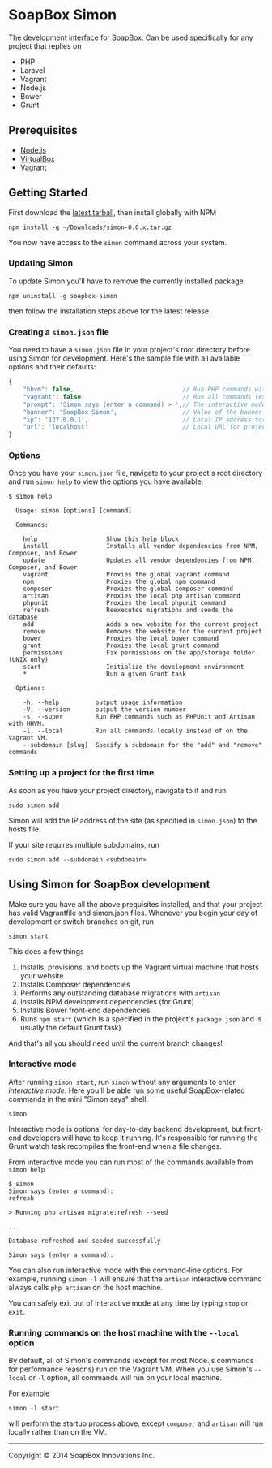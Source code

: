 SoapBox Simon
=====

The development interface for SoapBox. Can be used specifically for any project that replies on

* PHP
* Laravel
* Vagrant
* Node.js
* Bower
* Grunt

## Prerequisites

* [Node.js](http://nodejs.org/download/)
* [VirtualBox](https://www.virtualbox.org/wiki/Downloads)
* [Vagrant](http://www.vagrantup.com/downloads.html)

## Getting Started

First download the [latest tarball](https://github.com/nfrasser/simon/releases/latest), then install globally with NPM

```
npm install -g ~/Downloads/simon-0.0.x.tar.gz
```

You now have access to the `simon` command across your system.

### Updating Simon

To update Simon you'll have to remove the currently installed package
```
npm uninstall -g soapbox-simon
```

then follow the installation steps above for the latest release.


### Creating a `simon.json` file

You need to have a `simon.json` file in your project's root directory before using Simon for development. Here's the sample file with all available options and their defaults:

```js
{
	"hhvm": false,								// Run PHP commands with HHVM instead
	"vagrant": false,							// Run all commands (except Node) on the VM
	"prompt": 'Simon says (enter a command) > ',// The interactive mode prompt
	"banner": 'SoapBox Simon',					// Value of the banner (set by the CLI)
	"ip": '127.0.0.1',							// Local IP address for project
	"url": 'localhost'							// Local URL for project
}
```

### Options

Once you have your `simon.json` file, navigate to your project's root directory and run `simon help` to view the options you have available:

```
$ simon help

  Usage: simon [options] [command]

  Commands:

    help                   Show this help block
    install                Installs all vendor dependencies from NPM, Composer, and Bower
    update                 Updates all vendor dependencies from NPM, Composer, and Bower
    vagrant                Proxies the global vagrant command
    npm                    Proxies the global npm command
    composer               Proxies the global composer command
    artisan                Proxies the local php artisan command
    phpunit                Proxies the local phpunit command
    refresh                Reexecutes migrations and seeds the database
    add                    Adds a new website for the current project
    remove                 Removes the website for the current project
    bower                  Proxies the local bower command
    grunt                  Proxies the local grunt command
    permissions            Fix permissions on the app/storage folder (UNIX only)
    start                  Initialize the development environment
    *                      Run a given Grunt task

  Options:

    -h, --help          output usage information
    -V, --version       output the version number
    -s, --super         Run PHP commands such as PHPUnit and Artisan with HHVM.
    -l, --local         Run all commands locally instead of on the Vagrant VM.
    --subdomain [slug]  Specify a subdomain for the "add" and "remove" commands

```

### Setting up a project for the first time

As soon as you have your project directory, navigate to it and run

```
sudo simon add
```

Simon will add the IP address of the site (as specified in `simon.json`) to the hosts file.

If your site requires multiple subdomains, run

```
sudo simon add --subdomain <subdomain>
```

## Using Simon for SoapBox development

Make sure you have all the above prequisites installed, and that your project has valid Vagrantfile and simon.json files. Whenever you begin your day of development or switch branches on git, run

```
simon start
```

This does a few things

1. Installs, provisions, and boots up the Vagrant virtual machine that hosts your website
2. Installs Composer dependencies
3. Performs any outstanding database migrations with `artisan`
4. Installs NPM development dependencies (for Grunt)
5. Installs Bower front-end dependencies
6. Runs `npm start` (which is a specified in the project's `package.json` and is usually the default Grunt task)

And that's all you should need until the current branch changes!

### Interactive mode

After running `simon start`, run `simon` without any arguments to enter _interactive mode_. Here you'll be able run some useful SoapBox-related commands in the mini "Simon says" shell.

```
simon
```

Interactive mode is optional for day-to-day backend development, but front-end developers will have to keep it running. It's responsible for running the Grunt watch task recompiles the front-end when a file changes.

From interactive mode you can run most of the commands available from `simon help`

```
$ simon
Simon says (enter a command):
refresh

> Running php artisan migrate:refresh --seed

...

Database refreshed and seeded successfully

Simon says (enter a command):

```

You can also run interactive mode with the command-line options. For example, running `simon -l` will ensure that the `artisan` interactive command always calls `php artisan` on the host machine.

You can safely exit out of interactive mode at any time by typing `stop` or `exit`.

### Running commands on the host machine with the `--local` option

By default, all of Simon's commands (except for most Node.js commands for performance reasons) run on the Vagrant VM. When you use Simon's `--local` or `-l` option, all commands will run on your local machine.

For example

```
simon -l start
```

will perform the startup process above, except  `composer` and `artisan` will run locally rather than on the VM.


***
Copyright © 2014 SoapBox Innovations Inc.

